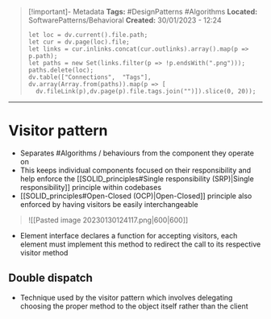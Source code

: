 > [!important]- Metadata
> **Tags:** #DesignPatterns #Algorithms 
> **Located:** SoftwarePatterns/Behavioral
> **Created:** 30/01/2023 - 12:24
> ```dataviewjs
>let loc = dv.current().file.path;
>let cur = dv.page(loc).file;
>let links = cur.inlinks.concat(cur.outlinks).array().map(p => p.path);
>let paths = new Set(links.filter(p => !p.endsWith(".png")));
>paths.delete(loc);
>dv.table(["Connections",  "Tags"], dv.array(Array.from(paths)).map(p => [
>   dv.fileLink(p),dv.page(p).file.tags.join("")]).slice(0, 20));
> ```

___
# Visitor pattern
- Separates #Algorithms / behaviours from the component they operate on
- This keeps individual components focused on their responsibility and help enforce the  [[SOLID_principles#Single responsibility (SRP)|Single responsibility]] principle within codebases
- [[SOLID_principles#Open-Closed (OCP)|Open-Closed]] principle also enforced by having visitors be easily interchangeable

> ![[Pasted image 20230130124117.png|600|600]]

- Element interface declares a function for accepting visitors, each element must implement this method to redirect the call to its respective visitor method 
## Double dispatch 
- Technique used by the visitor pattern which involves delegating choosing the proper method to the object itself rather than the client 